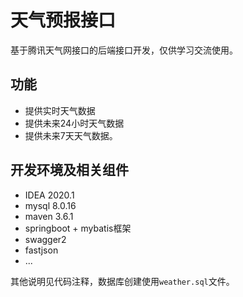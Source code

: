 # 天气预报接口

基于腾讯天气网接口的后端接口开发，仅供学习交流使用。

## 功能

- 提供实时天气数据
- 提供未来24小时天气数据
- 提供未来7天天气数据。



## 开发环境及相关组件

- IDEA 2020.1
- mysql 8.0.16
- maven 3.6.1
- springboot + mybatis框架
- swagger2
- fastjson
- ...

其他说明见代码注释，数据库创建使用`weather.sql`文件。
